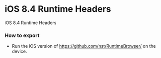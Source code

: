 iOS 8.4 Runtime Headers
====================

iOS 8.4 Runtime Headers

### How to export

- Run the iOS version of https://github.com/nst/RuntimeBrowser/ on the device.
